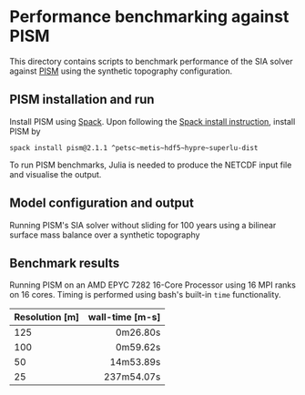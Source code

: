 # Performance benchmarking against PISM
This directory contains scripts to benchmark performance of the SIA solver against [PISM](http://www.pism.io/) using the synthetic topography configuration.

## PISM installation and run
Install PISM using [Spack](https://spack.readthedocs.io/en/latest/getting_started.html#installation). Upon following the [Spack install instruction](https://www.pism.io/docs/installation/spack.html), install PISM by
```
spack install pism@2.1.1 ^petsc~metis~hdf5~hypre~superlu-dist
```

To run PISM benchmarks, Julia is needed to produce the NETCDF input file and visualise the output.

## Model configuration and output
Running PISM's SIA solver without sliding for 100 years using a bilinear surface mass balance over a synthetic topography



## Benchmark results
Running PISM on an AMD EPYC 7282 16-Core Processor using 16 MPI ranks on 16 cores. Timing is performed using bash's built-in `time` functionality.

| Resolution \[m\] | wall-time \[m-s\] |
| ---------------- | ----------------: |
| 125              |         0m26.80s  |
| 100              |         0m59.62s  |
| 50               |        14m53.89s  |
| 25               |       237m54.07s  |
